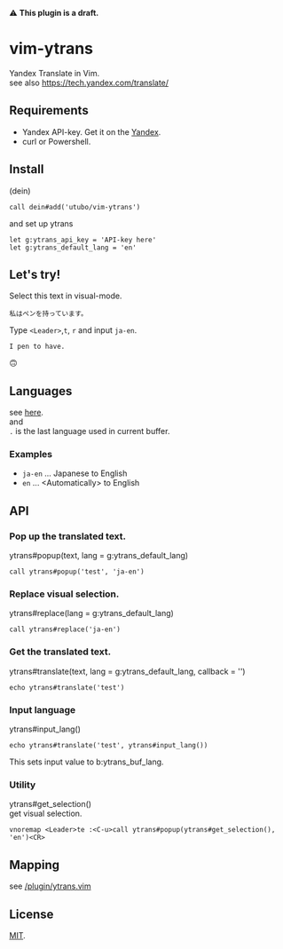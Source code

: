 ⚠ **This plugin is a draft.**  
# vim-ytrans
Yandex Translate in Vim.  
see also https://tech.yandex.com/translate/

## Requirements
- Yandex API-key. Get it on the [Yandex](https://translate.yandex.com/developers/keys).
- curl or Powershell.

## Install
(dein)
```vimscript
call dein#add('utubo/vim-ytrans')
```
  
and set up ytrans
```vimscript
let g:ytrans_api_key = 'API-key here'
let g:ytrans_default_lang = 'en'
```

## Let's try!
Select this text in visual-mode.
```
私はペンを持っています。
```
Type `<Leader>`,`t`, `r` and input `ja-en`.
```
I pen to have.
```
🙃

## Languages
see [here](https://tech.yandex.com/translate/doc/dg/concepts/api-overview-docpage/#api-overview__languages).  
and  
`.` is the last language used in current buffer.

### Examples
- `ja-en` ... Japanese to English
- `en` ... &lt;Automatically&gt; to English

## API

### Pop up the translated text.
ytrans#popup(text, lang = g:ytrans_default_lang)
```vimscript
call ytrans#popup('test', 'ja-en')
```

### Replace visual selection.
ytrans#replace(lang = g:ytrans_default_lang)
```vimscript
call ytrans#replace('ja-en')
```

### Get the translated text.
ytrans#translate(text, lang = g:ytrans_default_lang, callback = '')
```vimscript
echo ytrans#translate('test')
```

### Input language
ytrans#input_lang()
```vimscript
echo ytrans#translate('test', ytrans#input_lang())
```
This sets input value to b:ytrans_buf_lang.

### Utility
ytrans#get_selection()  
get visual selection.
```vimscript
vnoremap <Leader>te :<C-u>call ytrans#popup(ytrans#get_selection(), 'en')<CR>
```

## Mapping
see [/plugin/ytrans.vim](/plugin/ytrans.vim)

## License
[MIT](https://opensource.org/licenses/mit-license.php).

